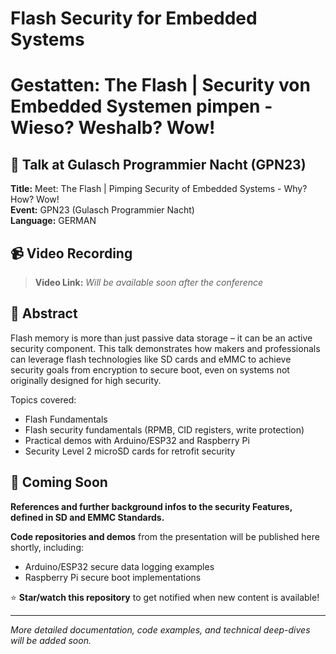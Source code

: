 # Flash Security for Embedded Systems
#  Gestatten: The Flash | Security von Embedded Systemen pimpen - Wieso? Weshalb? Wow!

## 🎤 Talk at Gulasch Programmier Nacht (GPN23)

**Title:** Meet: The Flash | Pimping Security of Embedded Systems - Why? How? Wow!  
**Event:** GPN23 (Gulasch Programmier Nacht)    
**Language:** GERMAN  

## 📹 Video Recording

> **Video Link:** *Will be available soon after the conference*

## 🎯 Abstract

Flash memory is more than just passive data storage – it can be an active security component. This talk demonstrates how makers and professionals can leverage flash technologies like SD cards and eMMC to achieve security goals from encryption to secure boot, even on systems not originally designed for high security.

Topics covered:
- Flash Fundamentals
- Flash security fundamentals (RPMB, CID registers, write protection)
- Practical demos with Arduino/ESP32 and Raspberry Pi
- Security Level 2 microSD cards for retrofit security

## 🚀 Coming Soon

**References and further background infos to the security Features, defined in SD and EMMC Standards.**

**Code repositories and demos** from the presentation will be published here shortly, including:
- Arduino/ESP32 secure data logging examples
- Raspberry Pi secure boot implementations  

⭐ **Star/watch this repository** to get notified when new content is available!

---

*More detailed documentation, code examples, and technical deep-dives will be added soon.*
